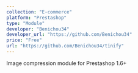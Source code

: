 ```yaml
---
collection: "E-commerce"
platform: "Prestashop"
type: "Module"
developer: "Benichou34"
developer_url: "https://github.com/Benichou34"
price: "Free"
url: "https://github.com/Benichou34/tinify"
---
```


Image compression module for Prestashop 1.6+
